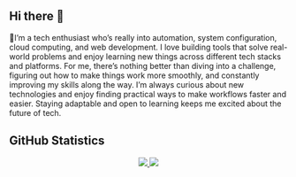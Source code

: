 

## Hi there 👋

🎯I’m a tech enthusiast who’s really into automation, system configuration, cloud computing, and web development. I love building tools that solve real-world problems and enjoy learning new things across different tech stacks and platforms. For me, there’s nothing better than diving into a challenge, figuring out how to make things work more smoothly, and constantly improving my skills along the way. I’m always curious about new technologies and enjoy finding practical ways to make workflows faster and easier. Staying adaptable and open to learning keeps me excited about the future of tech.

<!--
**satnam72/satnam72** is a ✨ _special_ ✨ repository because its `README.md` (this file) appears on your GitHub profile.

Here are some ideas to get you started:

- 🔭 I’m currently working on ...
- 🌱 I’m currently learning ...
- 👯 I’m looking to collaborate on ...
- 🤔 I’m looking for help with ...
- 💬 Ask me about ...
- 📫 How to reach me: ...
- 😄 Pronouns: ...
- ⚡ Fun fact: ...
-->

## GitHub Statistics
 
<p align="center">
  <a href="https://github.com/satnam72">
    <img src="https://github-readme-stats.vercel.app/api?username=satnam72&rank_icon=github&hide=stars&show=prs_merged&custom_title=Activity+Insights"/>
  </a>
  <a href="https://github.com/satnam72">
    <img src="https://streak-stats.vercel.app/?user=satnam72&card_width=450"/>
  </a>
</p>




